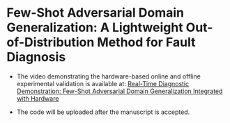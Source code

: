 # Few-Shot Adversarial Domain Generalization: A Lightweight Out-of-Distribution Method for Fault Diagnosis
- The video demonstrating the hardware-based online and offline experimental validation is available at: [Real-Time Diagnostic Demonstration: Few-Shot Adversarial Domain Generalization Integrated with Hardware](https://drive.google.com/file/d/1FIJgrx1_PurSeGR3dOXvoZIS3DLpNSVW/view?usp=sharing)


- The code will be uploaded after the manuscript is accepted.
